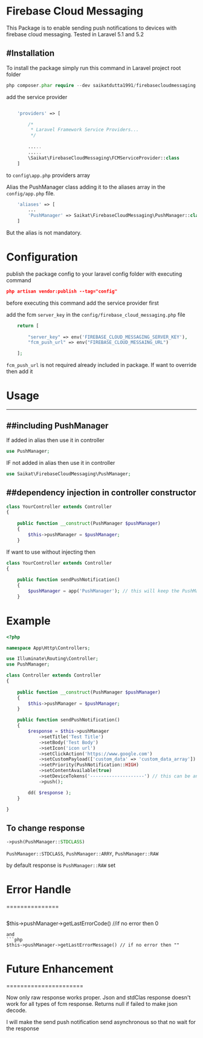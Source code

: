 Firebase Cloud Messaging
=========

This Package is to enable sending push notifications to devices with firebase cloud messaging. Tested in Laravel 5.1 and 5.2

#Installation
----

To install the package simply run this command in Laravel project root folder

```php
php composer.phar require --dev saikatdutta1991/firebasecloudmessaging:1.0.0
```


add the service provider 
```php 

    'providers' => [

        /*
         * Laravel Framework Service Providers...
         */
            
        .....
        .....
        \Saikat\FirebaseCloudMessaging\FCMServiceProvider::class 
    ]
``` 
to `config\app.php` providers array  


Alias the PushManager class adding it to the aliases array in the `config/app.php` file.

```php
    'aliases' => [
        ...
        'PushManager' => Saikat\FirebaseCloudMessaging\PushManager::class
    ]
```

But the alias is not mandatory.


# Configuration
publish the package config to your laravel config folder with executing command

```json
php artisan vendor:publish --tag="config"
```

before executing this command add the service provider first

add the fcm `server_key` in the `config/firebase_cloud_messaging.php` file
```php 
    return [
        
        "server_key" => env('FIREBASE_CLOUD_MESSAGING_SERVER_KEY'),
        "fcm_push_url" => env("FIREBASE_CLOUD_MESSAING_URL")

    ];

```

`fcm_push_url` is not required already included in package. If want to override then add it


# Usage
-----------


##including PushManager
--------------------------

If added in alias then use it in controller
```php
use PushManager;
```

IF not added in alias then use it in controller
```php
use Saikat\FirebaseCloudMessaging\PushManager;
```



##dependency injection in controller constructor
-----------------------------

```php
class YourController extends Controller
{
    
    public function __construct(PushManager $pushManager)
    {
        $this->pushManager = $pushManager;
    }
```



If want to use without injecting then
```php
class YourController extends Controller
{
    
    public function sendPushNotification()
    {
        $pushManager = app('PushManager'); // this will keep the PushManager instance singleton
    }
```



# Example

```php
<?php

namespace App\Http\Controllers;

use Illuminate\Routing\Controller;
use PushManager;

class Controller extends Controller
{
    
    public function __construct(PushManager $pushManager)
    {
        $this->pushManager = $pushManager;
    }

    public function sendPushNotification()
    {
        $response = $this->pushManager
            ->setTitle('Test Title')
            ->setBody('Test Body')
            ->setIcon('icon url')
            ->setClickAction('https://www.google.com')
            ->setCustomPayload(['custom_data' => 'custom_data_array']) 
            ->setPriority(PushNotification::HIGH)
            ->setContentAvailable(true)
            ->setDeviceTokens('--------------------') // this can be an array or string
            ->push();

        dd( $response );
    }

}
```


To change response 
-----------

```php
->push(PushManager::STDCLASS)
```

`PushManager::STDCLASS`, `PushManager::ARRY`, `PushManager::RAW`

by default response is `PushManager::RAW` set



# Error Handle
===============

```php
```
$this->pushManager->getLastErrorCode() //if no error then 0
```
and 
```php
$this->pushManager->getLastErrorMessage() // if no error then ""
``` 


# Future Enhancement
======================

Now only raw response works proper. Json and stdClas response doesn't work for all types of fcm response. Returns null if failed to make json decode.


I will make the send push notification send asynchronous so that no wait for the response

